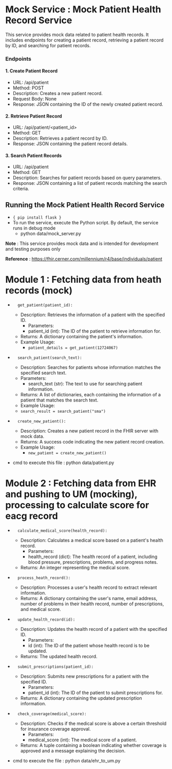 # Mock Service : Mock Patient Health Record Service
 This service provides mock data related to patient health records. It includes endpoints for creating a patient record, retrieving a patient record by ID, and searching for patient records.

### Endpoints
####  1. Create Patient Record
- URL: /api/patient
- Method: POST
- Description: Creates a new patient record.
- Request Body: None
- Response: JSON containing the ID of the newly created patient record.

#### 2. Retrieve Patient Record
- URL: /api/patient/<patient_id>
- Method: GET
- Description: Retrieves a patient record by ID.
- Response: JSON containing the patient record details.

#### 3. Search Patient Records
- URL: /api/patient
- Method: GET
- Description: Searches for patient records based on query parameters.
- Response: JSON containing a list of patient records matching the search criteria.

## Running the Mock Patient Health Record Service

  -  ```{ pip install flask }```
  - To run the service, execute the Python script. By default, the service runs in debug mode
    - python data/mock_server.py


**Note** : This service provides mock data and is intended for development and testing purposes only

**Reference** : https://fhir.cerner.com/millennium/r4/base/individuals/patient


# Module 1 : Fetching data from heath records (mock)
* 		get_patient(patient_id):
    * Description: Retrieves the information of a patient with the specified ID.
  		* Parameters:
      * patient_id (int): The ID of the patient to retrieve information for.
    * Returns: A dictionary containing the patient's information.
    * Example Usage:
      * ```patient_details = get_patient(12724067)```

* 		search_patient(search_text):
    * Description: Searches for patients whose information matches the specified search text.
    * Parameters:
      * search_text (str): The text to use for searching patient information.
    * Returns: A list of dictionaries, each containing the information of a patient that matches the search text.
    * Example Usage:
     * ```search_result = search_patient("sma")```


* 		create_new_patient():
    * Description: Creates a new patient record in the FHIR server with mock data.
    * Returns: A success code indicating the new patient record creation.
    * Example Usage:
      * ```new_patient = create_new_patient()```


* cmd to execute this file :  python data/patient.py


# Module 2 : Fetching data from EHR and pushing to UM (mocking), processing to calculate score for eacg record
* 		calculate_medical_score(health_record):
    * Description: Calculates a medical score based on a patient's health record.
        * Parameters:
        * health_record (dict): The health record of a patient, including blood pressure, prescriptions, problems, and progress notes.
    * Returns: An integer representing the medical score.
* 		process_heath_record():
    * Description: Processes a user's health record to extract relevant information.
    * Returns: A dictionary containing the user's name, email address, number of problems in their health record, number of prescriptions, and medical score.
* 		update_health_record(id):
    * Description: Updates the health record of a patient with the specified ID.
        * Parameters:
        * id (int): The ID of the patient whose health record is to be updated.
    * Returns: The updated health record.
* 		submit_prescriptions(patient_id):
    * Description: Submits new prescriptions for a patient with the specified ID.
        * Parameters:
        * patient_id (int): The ID of the patient to submit prescriptions for.
    * Returns: A dictionary containing the updated prescription information.
* 		check_coverage(medical_score):
    * Description: Checks if the medical score is above a certain threshold for insurance coverage approval.
        * Parameters:
        * medical_score (int): The medical score of a patient.
    * Returns: A tuple containing a boolean indicating whether coverage is approved and a message explaining the decision.

* cmd to execute the file :  python data/ehr_to_um.py

